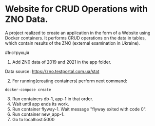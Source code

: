 # Website for CRUD Operations with ZNO Data.

A project realized to create an application in the form of a Website using Docker containers. 
It performs CRUD operations on the data in tables, which contain results of the ZNO (external examination in Ukraine).

#Інструкція

1) Add ZN0 data of 2019 and 2021 in the app folder.
   
Data source: https://zno.testportal.com.ua/stat

2) For running(creating containers) perform next command:

```bach
docker-compose create 
```
3) Run containers db-1, app-1 in that order.
4) Wait until app ends its work.
5) Run container flyway-1. Wait message "flyway exited with code 0".
6) Run container new_app-1. 
7) Go to localhost:5000
